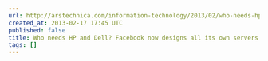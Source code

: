 ```yaml
---
url: http://arstechnica.com/information-technology/2013/02/who-needs-hp-and-dell-facebook-now-designs-all-its-own-servers/
created_at: 2013-02-17 17:45 UTC
published: false
title: Who needs HP and Dell? Facebook now designs all its own servers | Ars Technica
tags: []
---
```



